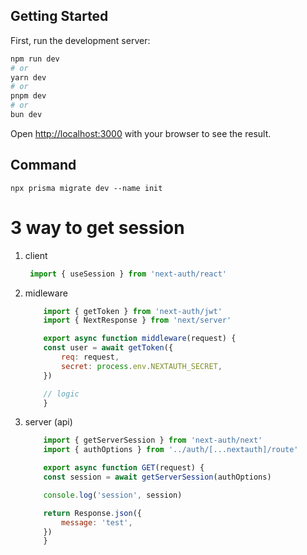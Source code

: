 ## Getting Started

First, run the development server:

```bash
npm run dev
# or
yarn dev
# or
pnpm dev
# or
bun dev
```

Open [http://localhost:3000](http://localhost:3000) with your browser to see the result.

## Command 
```
npx prisma migrate dev --name init
```


# 3 way to get session 

1. client 
   ```js
    import { useSession } from 'next-auth/react'
    ```
2. midleware 
    ```js
        import { getToken } from 'next-auth/jwt'
        import { NextResponse } from 'next/server'

        export async function middleware(request) {
        const user = await getToken({
            req: request,
            secret: process.env.NEXTAUTH_SECRET,
        })

        // logic
        }
    ```
3. server (api)
    ```js
        import { getServerSession } from 'next-auth/next'
        import { authOptions } from '../auth/[...nextauth]/route'

        export async function GET(request) {
        const session = await getServerSession(authOptions)

        console.log('session', session)

        return Response.json({
            message: 'test',
        })
        }
    ```